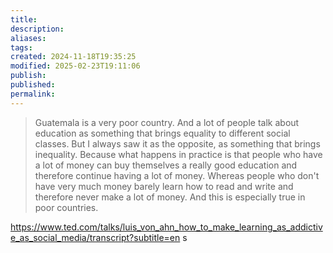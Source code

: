 ```yaml
---
title: 
description: 
aliases: 
tags: 
created: 2024-11-18T19:35:25
modified: 2025-02-23T19:11:06
publish: 
published: 
permalink: 
---
```


> Guatemala is a very poor country. And a lot of people talk about education as something that brings equality to different social classes. But I always saw it as the opposite, as something that brings inequality. Because what happens in practice is that people who have a lot of money can buy themselves a really good education and therefore continue having a lot of money. Whereas people who don't have very much money barely learn how to read and write and therefore never make a lot of money. And this is especially true in poor countries.



https://www.ted.com/talks/luis_von_ahn_how_to_make_learning_as_addictive_as_social_media/transcript?subtitle=en
s
